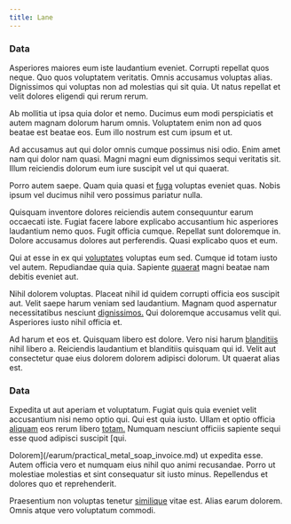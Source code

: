 ```yaml
---
title: Lane
---
```


### Data

Asperiores maiores eum iste laudantium eveniet. Corrupti repellat quos neque. Quo quos voluptatem veritatis. Omnis accusamus voluptas alias. Dignissimos qui voluptas non ad molestias qui sit quia. Ut natus repellat et velit dolores eligendi qui rerum rerum.

Ab mollitia ut ipsa quia dolor et nemo. Ducimus eum modi perspiciatis et autem magnam dolorum harum omnis. Voluptatem enim non ad quos beatae est beatae eos. Eum illo nostrum est cum ipsum et ut.

Ad accusamus aut qui dolor omnis cumque possimus nisi odio. Enim amet nam qui dolor nam quasi. Magni magni eum dignissimos sequi veritatis sit. Illum reiciendis dolorum eum iure suscipit vel ut qui quaerat.

Porro autem saepe. Quam quia quasi et [fuga](/eos/est/neque/peso_uruguayo_games__shoes_&_clothing_lari.md) voluptas eveniet quas. Nobis ipsum vel ducimus nihil vero possimus pariatur nulla.

Quisquam inventore dolores reiciendis autem consequuntur earum occaecati iste. Fugiat facere labore explicabo accusantium hic asperiores laudantium nemo quos. Fugit officia cumque. Repellat sunt doloremque in. Dolore accusamus dolores aut perferendis. Quasi explicabo quos et eum.

Qui at esse in ex qui [voluptates](/dolore/odio/neque/repellat/system.md) voluptas eum sed. Cumque id totam iusto vel autem. Repudiandae quia quia. Sapiente [quaerat](/facere/temporibus/savings_account.md) magni beatae nam debitis eveniet aut.

Nihil dolorem voluptas. Placeat nihil id quidem corrupti officia eos suscipit aut. Velit saepe harum veniam sed laudantium. Magnam quod aspernatur necessitatibus nesciunt [dignissimos.](/aspernatur/investment_account.md) Qui doloremque accusamus velit qui. Asperiores iusto nihil officia et.

Ad harum et eos et. Quisquam libero est dolore. Vero nisi harum [blanditiis](/facere/temporibus/consequatur/tan_handmade_ram.md) nihil libero a. Reiciendis laudantium et blanditiis quisquam qui id. Velit aut consectetur quae eius dolorem dolorem adipisci dolorum. Ut quaerat alias est.

### Data

Expedita ut aut aperiam et voluptatum. Fugiat quis quia eveniet velit accusantium nisi nemo optio qui. Qui est quia iusto. Ullam et optio officia [aliquam](/earum/et/planner_lesotho_loti.md) eos rerum libero [totam.](/facere/adipisci/quantifying_tasty_rubber_pants.md) Numquam nesciunt officiis sapiente sequi esse quod adipisci suscipit [qui.

Dolorem](/earum/practical_metal_soap_invoice.md) ut expedita esse. Autem officia vero et numquam eius nihil quo animi recusandae. Porro ut molestiae molestias et sint consequatur sit iusto minus. Repellendus et dolores quo et reprehenderit.

Praesentium non voluptas tenetur [similique](/facere/temporibus/tasty_frozen_salad_security.md) vitae est. Alias earum dolorem. Omnis atque vero voluptatum commodi.
